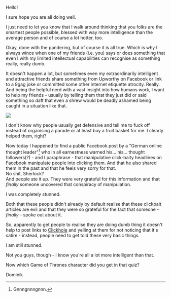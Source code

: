 Hello!

I sure hope you are all doing well.

I just need to let you know that I walk around thinking that you folks are the smartest people possible, blessed with way more intelligence than the average person and of course a lot hotter, too. 

Okay, done with the pandering, but of course it is all true. Which is why I always wince when one of my friends (i.e. you) says or does something that even I with my limited intellectual capabilities can recognise as something really, really dumb.

It doesn't happen a lot, but sometimes even my extraordinarily intelligent and attractive friends share something from Upworthy on Facebook or link to a 9gag joke or committed some other internet etiquette atrocity. Really. And being the helpful nerd with a vast insight into how humans work, I want to help my friends - usually by telling them that they just did or said something so daft that even a shrew would be deadly ashamed being caught in a situation like that.

![](http://irregularity.lolproject.de/wp-content/uploads/sites/2/2014/06/shrew.gif)

I don't know why people usually get defensive and tell me to fuck off instead of organising a parade or at least buy a fruit basket for me. I clearly helped them, right?

Now today I happened to find a public Facebook post by a "German online thought leader"[^thoughtleader] who in all earnestness warned his… his… thought followers(?) - and I paraphrase - that manipulative click-baity headlines on Facebook manipulate people into clicking them. And that he also shared them in the past and that he feels very sorry for that.  
No shit, Sherlock?  
And people ate it up. They were very grateful for this information and that *finally* someone uncovered that conspiracy of manipulation.

[^thoughtleader]: Gnnngnnngnnn. 

I was completely stunned.

Both that these people didn't already by default realise that these clickbait articles are evil and that they were so grateful for the fact that someone - *finally* - spoke out about it. 

So, apparently to get people to realise they are doing dumb thing it doesn't help to post links to [Clickhole](http://www.clickhole.com/) and yelling at them for not noticing that it's satire - instead,  people need to get told these very basic things.

I am still stunned.

Not you guys, though - I know you're all a lot more intelligent than that.

Now which Game of Thrones character did you get in that quiz?

Dominik